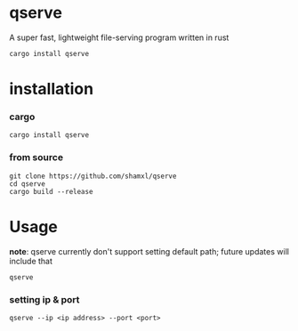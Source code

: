 # qserve

A super fast, lightweight file-serving program written in rust

```
cargo install qserve
```


# installation

### cargo
```
cargo install qserve 
```

### from source

```
git clone https://github.com/shamxl/qserve
cd qserve
cargo build --release
```

# Usage

**note**: qserve currently don't support setting default path; future updates will include that

```
qserve
```

### setting ip & port
```
qserve --ip <ip address> --port <port>
```
